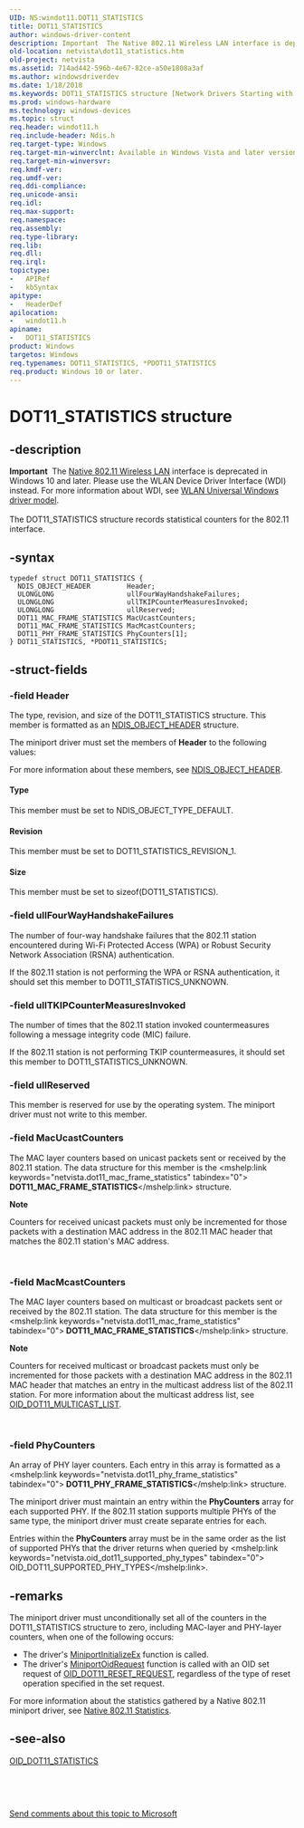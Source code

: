```yaml
---
UID: NS:windot11.DOT11_STATISTICS
title: DOT11_STATISTICS
author: windows-driver-content
description: Important  The Native 802.11 Wireless LAN interface is deprecated in Windows 10 and later.
old-location: netvista\dot11_statistics.htm
old-project: netvista
ms.assetid: 714ad442-596b-4e67-82ce-a50e1808a3af
ms.author: windowsdriverdev
ms.date: 1/18/2018
ms.keywords: DOT11_STATISTICS structure [Network Drivers Starting with Windows Vista], PDOT11_STATISTICS, *PDOT11_STATISTICS, Native_802.11_data_types_613cdf17-03f8-47df-963b-f64ce23031e9.xml, windot11/DOT11_STATISTICS, DOT11_STATISTICS, PDOT11_STATISTICS structure pointer [Network Drivers Starting with Windows Vista], windot11/PDOT11_STATISTICS, netvista.dot11_statistics
ms.prod: windows-hardware
ms.technology: windows-devices
ms.topic: struct
req.header: windot11.h
req.include-header: Ndis.h
req.target-type: Windows
req.target-min-winverclnt: Available in Windows Vista and later versions of the Windows operating   systems.
req.target-min-winversvr: 
req.kmdf-ver: 
req.umdf-ver: 
req.ddi-compliance: 
req.unicode-ansi: 
req.idl: 
req.max-support: 
req.namespace: 
req.assembly: 
req.type-library: 
req.lib: 
req.dll: 
req.irql: 
topictype:
-	APIRef
-	kbSyntax
apitype:
-	HeaderDef
apilocation:
-	windot11.h
apiname:
-	DOT11_STATISTICS
product: Windows
targetos: Windows
req.typenames: DOT11_STATISTICS, *PDOT11_STATISTICS
req.product: Windows 10 or later.
---
```


# DOT11_STATISTICS structure


## -description


<div class="alert"><b>Important</b>  The <a href="https://msdn.microsoft.com/library/windows/hardware/ff560689">Native 802.11 Wireless LAN</a> interface is deprecated in Windows 10 and later. Please use the WLAN Device Driver Interface (WDI) instead. For more information about WDI, see <a href="https://msdn.microsoft.com/6EF92E34-7BC9-465E-B05D-2BCB29165A18">WLAN Universal Windows driver model</a>.</div><div> </div>The DOT11_STATISTICS structure records statistical counters for the 802.11 interface.


## -syntax


````
typedef struct DOT11_STATISTICS {
  NDIS_OBJECT_HEADER         Header;
  ULONGLONG                  ullFourWayHandshakeFailures;
  ULONGLONG                  ullTKIPCounterMeasuresInvoked;
  ULONGLONG                  ullReserved;
  DOT11_MAC_FRAME_STATISTICS MacUcastCounters;
  DOT11_MAC_FRAME_STATISTICS MacMcastCounters;
  DOT11_PHY_FRAME_STATISTICS PhyCounters[1];
} DOT11_STATISTICS, *PDOT11_STATISTICS;
````


## -struct-fields




### -field Header

The type, revision, and size of the DOT11_STATISTICS structure. This member is formatted as an 
     <a href="..\ntddndis\ns-ntddndis-_ndis_object_header.md">NDIS_OBJECT_HEADER</a> structure.
     

The miniport driver must set the members of 
     <b>Header</b> to the following values:



For more information about these members, see 
     <a href="..\ntddndis\ns-ntddndis-_ndis_object_header.md">NDIS_OBJECT_HEADER</a>.


#### Type

This member must be set to NDIS_OBJECT_TYPE_DEFAULT.


#### Revision

This member must be set to DOT11_STATISTICS_REVISION_1.


#### Size

This member must be set to 
       sizeof(DOT11_STATISTICS).


### -field ullFourWayHandshakeFailures

The number of four-way handshake failures that the 802.11 station encountered during Wi-Fi
     Protected Access (WPA) or Robust Security Network Association (RSNA) authentication.
     

If the 802.11 station is not performing the WPA or RSNA authentication, it should set this member to
     DOT11_STATISTICS_UNKNOWN.


### -field ullTKIPCounterMeasuresInvoked

The number of times that the 802.11 station invoked countermeasures following a message integrity
     code (MIC) failure.
     

If the 802.11 station is not performing TKIP countermeasures, it should set this member to
     DOT11_STATISTICS_UNKNOWN.


### -field ullReserved

This member is reserved for use by the operating system. The miniport driver must not write to
     this member.


### -field MacUcastCounters

The MAC layer counters based on unicast packets sent or received by the 802.11 station. The data
     structure for this member is the 
     <mshelp:link keywords="netvista.dot11_mac_frame_statistics" tabindex="0"><b>
     DOT11_MAC_FRAME_STATISTICS</b></mshelp:link> structure.
     
<div class="alert"><b>Note</b>  <p class="note"> Counters for received unicast packets must only be incremented for those packets with a
     destination MAC address in the 802.11 MAC header that matches the 802.11 station's MAC
     address.

</div><div> </div>

### -field MacMcastCounters

The MAC layer counters based on multicast or broadcast packets sent or received by the 802.11
     station. The data structure for this member is the 
     <mshelp:link keywords="netvista.dot11_mac_frame_statistics" tabindex="0"><b>
     DOT11_MAC_FRAME_STATISTICS</b></mshelp:link> structure.
     
<div class="alert"><b>Note</b>  <p class="note"> Counters for received multicast or broadcast packets must only be incremented for those
     packets with a destination MAC address in the 802.11 MAC header that matches an entry in the multicast
     address list of the 802.11 station. For more information about the multicast address list, see 
     <a href="https://msdn.microsoft.com/library/windows/hardware/ff569388">OID_DOT11_MULTICAST_LIST</a>.

</div><div> </div>

### -field PhyCounters

An array of PHY layer counters. Each entry in this array is formatted as a 
     <mshelp:link keywords="netvista.dot11_phy_frame_statistics" tabindex="0"><b>
     DOT11_PHY_FRAME_STATISTICS</b></mshelp:link> structure.
     

The miniport driver must maintain an entry within the 
     <b>PhyCounters</b> array for each supported PHY. If the 802.11 station supports multiple PHYs of the same
     type, the miniport driver must create separate entries for each.

Entries within the 
     <b>PhyCounters</b> array must be in the same order as the list of supported PHYs that the driver returns
     when queried by 
     <mshelp:link keywords="netvista.oid_dot11_supported_phy_types" tabindex="0">
     OID_DOT11_SUPPORTED_PHY_TYPES</mshelp:link>.


## -remarks


The miniport driver must unconditionally set all of the counters in the DOT11_STATISTICS structure to
    zero, including MAC-layer and PHY-layer counters, when one of the following occurs:
<ul>
<li>
The driver's 
      <a href="..\ndis\nc-ndis-miniport_initialize.md">MiniportInitializeEx</a> function is
      called.

</li>
<li>
The driver's 
      <a href="..\ndis\nc-ndis-miniport_oid_request.md">MiniportOidRequest</a> function is
      called with an OID set request of <a href="https://msdn.microsoft.com/library/windows/hardware/ff569409">OID_DOT11_RESET_REQUEST</a>,
      regardless of the type of reset operation specified in the set request.

</li>
</ul>For more information about the statistics gathered by a Native 802.11 miniport driver, see 
    <a href="https://msdn.microsoft.com/e6bd2abf-faa2-463f-91df-a15924afae96">Native 802.11 Statistics</a>.



## -see-also

<a href="https://msdn.microsoft.com/library/windows/hardware/ff569420">OID_DOT11_STATISTICS</a>

 

 

<a href="mailto:wsddocfb@microsoft.com?subject=Documentation%20feedback [netvista\netvista]:%20DOT11_STATISTICS structure%20 RELEASE:%20(1/18/2018)&amp;body=%0A%0APRIVACY STATEMENT%0A%0AWe use your feedback to improve the documentation. We don't use your email address for any other purpose, and we'll remove your email address from our system after the issue that you're reporting is fixed. While we're working to fix this issue, we might send you an email message to ask for more info. Later, we might also send you an email message to let you know that we've addressed your feedback.%0A%0AFor more info about Microsoft's privacy policy, see http://privacy.microsoft.com/en-us/default.aspx." title="Send comments about this topic to Microsoft">Send comments about this topic to Microsoft</a>

